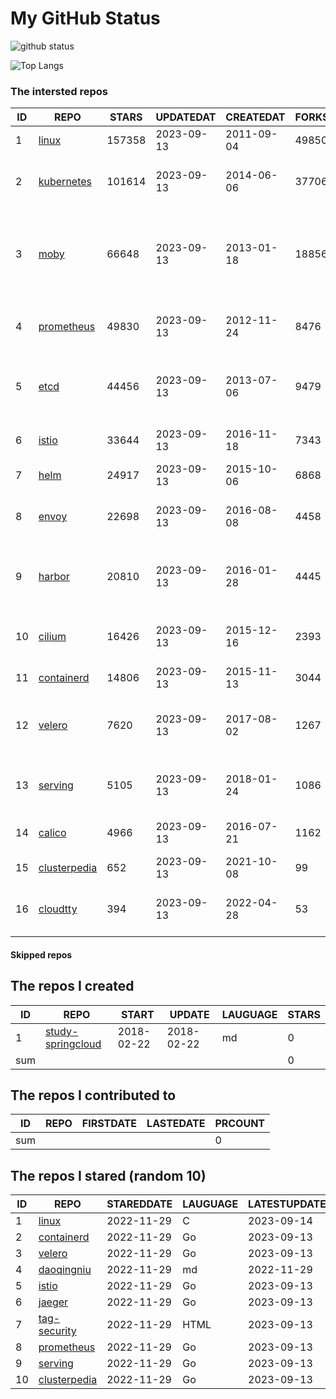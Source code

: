# My GitHub Status

<img src="https://github-readme-stats-1.yihong0618.vercel.app/api?username=daoqingniu&show_icons=true&&&hide_title=true&count_private=true" alt="github status" />

![Top Langs](https://github-readme-stats-1.yihong0618.vercel.app/api/top-langs/?username=daoqingniu&layout=compact)

<!--START_SECTION:github_repos-->
### The intersted repos
| ID |                              REPO                               | STARS  | UPDATEDAT  | CREATEDAT  | FORKSCOUNT |                                              DESCRIPTIONS                                              |
|----|-----------------------------------------------------------------|--------|------------|------------|------------|--------------------------------------------------------------------------------------------------------|
|  1 | [linux](https://github.com/torvalds/linux)                      | 157358 | 2023-09-13 | 2011-09-04 |      49850 | Linux kernel source tree                                                                               |
|  2 | [kubernetes](https://github.com/kubernetes/kubernetes)          | 101614 | 2023-09-13 | 2014-06-06 |      37706 | Production-Grade Container Scheduling and Management                                                   |
|  3 | [moby](https://github.com/moby/moby)                            |  66648 | 2023-09-13 | 2013-01-18 |      18856 | Moby Project - a collaborative project for the container ecosystem to assemble container-based systems |
|  4 | [prometheus](https://github.com/prometheus/prometheus)          |  49830 | 2023-09-13 | 2012-11-24 |       8476 | The Prometheus monitoring system and time series database.                                             |
|  5 | [etcd](https://github.com/etcd-io/etcd)                         |  44456 | 2023-09-13 | 2013-07-06 |       9479 | Distributed reliable key-value store for the most critical data of a distributed system                |
|  6 | [istio](https://github.com/istio/istio)                         |  33644 | 2023-09-13 | 2016-11-18 |       7343 | Connect, secure, control, and observe services.                                                        |
|  7 | [helm](https://github.com/helm/helm)                            |  24917 | 2023-09-13 | 2015-10-06 |       6868 | The Kubernetes Package Manager                                                                         |
|  8 | [envoy](https://github.com/envoyproxy/envoy)                    |  22698 | 2023-09-13 | 2016-08-08 |       4458 | Cloud-native high-performance edge/middle/service proxy                                                |
|  9 | [harbor](https://github.com/goharbor/harbor)                    |  20810 | 2023-09-13 | 2016-01-28 |       4445 | An open source trusted cloud native registry project that stores, signs, and scans content.            |
| 10 | [cilium](https://github.com/cilium/cilium)                      |  16426 | 2023-09-13 | 2015-12-16 |       2393 | eBPF-based Networking, Security, and Observability                                                     |
| 11 | [containerd](https://github.com/containerd/containerd)          |  14806 | 2023-09-13 | 2015-11-13 |       3044 | An open and reliable container runtime                                                                 |
| 12 | [velero](https://github.com/vmware-tanzu/velero)                |   7620 | 2023-09-13 | 2017-08-02 |       1267 | Backup and migrate Kubernetes applications and their persistent volumes                                |
| 13 | [serving](https://github.com/knative/serving)                   |   5105 | 2023-09-13 | 2018-01-24 |       1086 | Kubernetes-based, scale-to-zero, request-driven compute                                                |
| 14 | [calico](https://github.com/projectcalico/calico)               |   4966 | 2023-09-13 | 2016-07-21 |       1162 | Cloud native networking and network security                                                           |
| 15 | [clusterpedia](https://github.com/clusterpedia-io/clusterpedia) |    652 | 2023-09-13 | 2021-10-08 |         99 | The Encyclopedia of Kubernetes clusters                                                                |
| 16 | [cloudtty](https://github.com/cloudtty/cloudtty)                |    394 | 2023-09-13 | 2022-04-28 |         53 | A Friendly Kubernetes CloudShell (Web Terminal) !                                                      |



#### Skipped repos
<!--END_SECTION:github_repos-->

<!--START_SECTION:my_github-->
## The repos I created
| ID  |                                 REPO                                 |   START    |   UPDATE   | LAUGUAGE | STARS |
|-----|----------------------------------------------------------------------|------------|------------|----------|-------|
|   1 | [study-springcloud](https://github.com/daoqingniu/study-springcloud) | 2018-02-22 | 2018-02-22 | md       |     0 |
| sum |                                                                      |            |            |          |     0 |

## The repos I contributed to
| ID  | REPO | FIRSTDATE | LASTEDATE | PRCOUNT |
|-----|------|-----------|-----------|---------|
| sum |      |           |           |       0 |

## The repos I stared (random 10)
| ID |                              REPO                               | STAREDDATE | LAUGUAGE | LATESTUPDATE |
|----|-----------------------------------------------------------------|------------|----------|--------------|
|  1 | [linux](https://github.com/torvalds/linux)                      | 2022-11-29 | C        | 2023-09-14   |
|  2 | [containerd](https://github.com/containerd/containerd)          | 2022-11-29 | Go       | 2023-09-13   |
|  3 | [velero](https://github.com/vmware-tanzu/velero)                | 2022-11-29 | Go       | 2023-09-13   |
|  4 | [daoqingniu](https://github.com/daoqingniu/daoqingniu)          | 2022-11-29 | md       | 2022-11-29   |
|  5 | [istio](https://github.com/istio/istio)                         | 2022-11-29 | Go       | 2023-09-13   |
|  6 | [jaeger](https://github.com/jaegertracing/jaeger)               | 2022-11-29 | Go       | 2023-09-13   |
|  7 | [tag-security](https://github.com/cncf/tag-security)            | 2022-11-29 | HTML     | 2023-09-13   |
|  8 | [prometheus](https://github.com/prometheus/prometheus)          | 2022-11-29 | Go       | 2023-09-13   |
|  9 | [serving](https://github.com/knative/serving)                   | 2022-11-29 | Go       | 2023-09-13   |
| 10 | [clusterpedia](https://github.com/clusterpedia-io/clusterpedia) | 2022-11-29 | Go       | 2023-09-13   |

<!--END_SECTION:my_github-->
